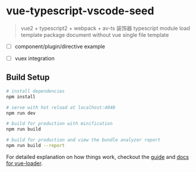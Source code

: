 # vue-typescript-vscode-seed

> vue2 + typescript2 + webpack + av-ts 装饰器
> typescript module load template 
> package document without vue single file template

- [ ] component/plugin/directive example
- [ ] vuex integration


## Build Setup

``` bash
# install dependencies
npm install

# serve with hot reload at localhost:4040
npm run dev

# build for production with minification
npm run build

# build for production and view the bundle analyzer report
npm run build --report
```

For detailed explanation on how things work, checkout the [guide](http://vuejs-templates.github.io/webpack/) and [docs for vue-loader](http://vuejs.github.io/vue-loader).
